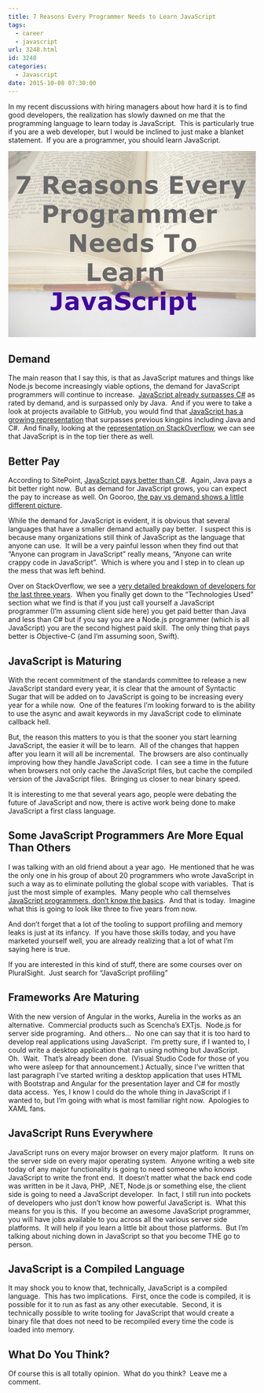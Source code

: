 ```yaml
---
title: 7 Reasons Every Programmer Needs to Learn JavaScript
tags:
  - career
  - javascript
url: 3248.html
id: 3248
categories:
  - Javascript
date: 2015-10-08 07:30:00
---
```


In my recent discussions with hiring managers about how hard it is to find good developers, the realization has slowly dawned on me that the programming language to learn today is JavaScript.  This is particularly true if you are a web developer, but I would be inclined to just make a blanket statement.  If you are a programmer, you should learn JavaScript.

![image](/uploads/2015/10/image.png "image")

<!-- more -->

Demand
------

The main reason that I say this, is that as JavaScript matures and things like Node.js become increasingly viable options, the demand for JavaScript programmers will continue to increase.  [JavaScript already surpasses C#](//www.codingdojo.com/blog/8-most-in-demand-programming-languages-of-2015/) as rated by demand, and is surpassed only by Java.  And if you were to take a look at projects available to GitHub, you would find that [JavaScript has a growing representation](//github.com/blog/2047-language-trends-on-github) that surpasses previous kingpins including Java and C#.  And finally, looking at the [representation on StackOverflow](//redmonk.com/sogrady/2014/01/22/language-rankings-1-14/), we can see that JavaScript is in the top tier there as well.

Better Pay
----------

According to SitePoint, [JavaScript pays better than C#](//www.sitepoint.com/best-programming-language-learn-2015-job-demand-salaries/).  Again, Java pays a bit better right now.  But as demand for JavaScript grows, you can expect the pay to increase as well. On Gooroo, [the pay vs demand shows a little different picture](//gooroo.io/GoorooTHINK/Article/16300/Programming-languages--salaries-and-demand-May-2015/18672#.VhARuXpVhBc). 

While the demand for JavaScript is evident, it is obvious that several languages that have a smaller demand actually pay better.  I suspect this is because many organizations still think of JavaScript as the language that anyone can use.  It will be a very painful lesson when they find out that “Anyone can program in JavaScript” really means, “Anyone can write crappy code in JavaScript”.  Which is where you and I step in to clean up the mess that was left behind.

Over on StackOverflow, we see a [very detailed breakdown of developers for the last three years](//stackoverflow.com/research/developer-survey-2015).  When you finally get down to the “Technologies Used” section what we find is that if you just call yourself a JavaScript programmer (I’m assuming client side here) you get paid better than Java and less than C# but if you say you are a Node.js programmer (which is all JavaScript) you are the second highest paid skill.  The only thing that pays better is Objective-C (and I’m assuming soon, Swift).

JavaScript is Maturing
----------------------

With the recent commitment of the standards committee to release a new JavaScript standard every year, it is clear that the amount of Syntactic Sugar that will be added on to JavaScript is going to be increasing every year for a while now.  One of the features I’m looking forward to is the ability to use the async and await keywords in my JavaScript code to eliminate callback hell.

But, the reason this matters to you is that the sooner you start learning JavaScript, the easier it will be to learn.  All of the changes that happen after you learn it will all be incremental.  The browsers are also continually improving how they handle JavaScript code.  I can see a time in the future when browsers not only cache the JavaScript files, but cache the compiled version of the JavaScript files.  Bringing us closer to near binary speed.

It is interesting to me that several years ago, people were debating the future of JavaScript and now, there is active work being done to make JavaScript a first class language.

Some JavaScript Programmers Are More Equal Than Others
------------------------------------------------------

I was talking with an old friend about a year ago.  He mentioned that he was the only one in his group of about 20 programmers who wrote JavaScript in such a way as to eliminate polluting the global scope with variables.  That is just the most simple of examples.  Many people who call themselves [JavaScript programmers, don’t know the basics](/7-javascript-interview-questions-to-weed-out-imposters/).  And that is today.  Imagine what this is going to look like three to five years from now.

And don’t forget that a lot of the tooling to support profiling and memory leaks is just at its infancy.  If you have those skills today, and you have marketed yourself well, you are already realizing that a lot of what I’m saying here is true.

If you are interested in this kind of stuff, there are some courses over on PluralSight.  Just search for “JavaScript profiling”

Frameworks Are Maturing
-----------------------

With the new version of Angular in the works, Aurelia in the works as an alternative.  Commercial products such as Scencha’s EXTjs.  Node.js for server side programing.  And others…  No one can say that it is too hard to develop real applications using JavaScript.  I’m pretty sure, if I wanted to, I could write a desktop application that ran using nothing but JavaScript.  Oh.  Wait.  That’s already been done.  (Visual Studio Code for those of you who were asleep for that announcement.) Actually, since I’ve written that last paragraph I’ve started writing a desktop application that uses HTML with Bootstrap and Angular for the presentation layer and C# for mostly data access.  Yes, I know I could do the whole thing in JavaScript if I wanted to, but I’m going with what is most familiar right now.  Apologies to XAML fans.

JavaScript Runs Everywhere
--------------------------

JavaScript runs on every major browser on every major platform.  It runs on the server side on every major operating system.  Anyone writing a web site today of any major functionality is going to need someone who knows JavaScript to write the front end.  It doesn’t matter what the back end code was written in be it Java, PHP, .NET, Node.js or something else, the client side is going to need a JavaScript developer.  In fact, I still run into pockets of developers who just don’t know how powerful JavaScript is.  What this means for you is this.  If you become an awesome JavaScript programmer, you will have jobs available to you across all the various server side platforms.  It will help if you learn a little bit about those platforms.  But I’m talking about niching down in JavaScript so that you become THE go to person.

JavaScript is a Compiled Language
---------------------------------

It may shock you to know that, technically, JavaScript is a compiled language.  This has two implications.  First, once the code is compiled, it is possible for it to run as fast as any other executable.  Second, it is technically possible to write tooling for JavaScript that would create a binary file that does not need to be recompiled every time the code is loaded into memory.

What Do You Think?
------------------

Of course this is all totally opinion.  What do you think?  Leave me a comment.
